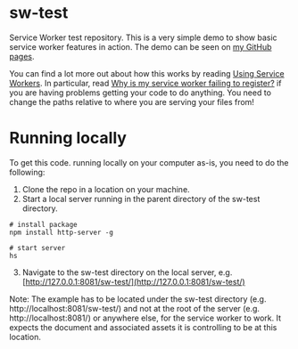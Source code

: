 # sw-test

Service Worker test repository. This is a very simple demo to show basic service worker features in action. The demo can be seen on [my GitHub pages](https://doornot.github.io/sw-test/).

You can find a lot more out about how this works by reading [Using Service Workers](https://developer.mozilla.org/en-US/docs/Web/API/Service_Worker_API/Using_Service_Workers).
In particular, read [Why is my service worker failing to register?](https://developer.mozilla.org/en-US/docs/Web/API/Service_Worker_API/Using_Service_Workers#Why_is_my_service_worker_failing_to_register)
if you are having problems getting your code to do anything. You need to change the paths relative to where you are serving your files from!

# Running locally

To get this code. running locally on your computer as-is, you need to do the following:

1. Clone the repo in a location on your machine.
2. Start a local server running in the parent directory of the sw-test directory. 
```
# install package
npm install http-server -g

# start server
hs
```
3. Navigate to the sw-test directory on the local server, e.g. [http://127.0.0.1:8081/sw-test/](http://127.0.0.1:8081/sw-test/)

Note: The example has to be located under the sw-test directory (e.g. http://localhost:8081/sw-test/) and not at the root of the server (e.g. http://localhost:8081/) or anywhere else, for the service worker to work. It expects the document and associated assets it is controlling to be at this location.
